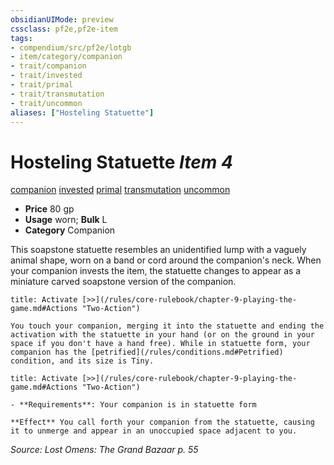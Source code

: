 ```yaml
---
obsidianUIMode: preview
cssclass: pf2e,pf2e-item
tags:
- compendium/src/pf2e/lotgb
- item/category/companion
- trait/companion
- trait/invested
- trait/primal
- trait/transmutation
- trait/uncommon
aliases: ["Hosteling Statuette"]
---
```

# Hosteling Statuette *Item 4*  
[companion](/rules/traits/companion.md)  [invested](/rules/traits/invested.md)  [primal](/rules/traits/primal.md)  [transmutation](/rules/traits/transmutation.md)  [uncommon](/rules/traits/uncommon.md)  

- **Price** 80 gp
- **Usage** worn; **Bulk** L
- **Category** Companion

This soapstone statuette resembles an unidentified lump with a vaguely animal shape, worn on a band or cord around the companion's neck. When your companion invests the item, the statuette changes to appear as a miniature carved soapstone version of the companion.

```ad-embed-ability
title: Activate [>>](/rules/core-rulebook/chapter-9-playing-the-game.md#Actions "Two-Action")

You touch your companion, merging it into the statuette and ending the activation with the statuette in your hand (or on the ground in your space if you don't have a hand free). While in statuette form, your companion has the [petrified](/rules/conditions.md#Petrified) condition, and its size is Tiny.
```

```ad-embed-ability
title: Activate [>>](/rules/core-rulebook/chapter-9-playing-the-game.md#Actions "Two-Action")

- **Requirements**: Your companion is in statuette form

**Effect** You call forth your companion from the statuette, causing it to unmerge and appear in an unoccupied space adjacent to you.
```

*Source: Lost Omens: The Grand Bazaar p. 55*